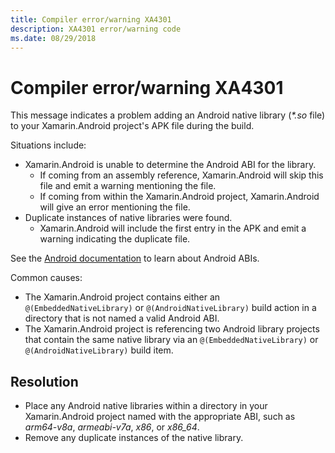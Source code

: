 ```yaml
---
title: Compiler error/warning XA4301
description: XA4301 error/warning code
ms.date: 08/29/2018
---
```

# Compiler error/warning XA4301

This message indicates a problem adding an Android native library (*\*.so* file)
to your Xamarin.Android project's APK file during the build.

Situations include:

  - Xamarin.Android is unable to determine the Android ABI for the library.
      - If coming from an assembly reference, Xamarin.Android will skip this
        file and emit a warning mentioning the file.
      - If coming from within the Xamarin.Android project, Xamarin.Android will
        give an error mentioning the file.
  - Duplicate instances of native libraries were found.
      - Xamarin.Android will include the first entry in the APK and emit a
        warning indicating the duplicate file.

See the [Android documentation][abi-docs] to learn about Android ABIs.

[abi-docs]: https://developer.android.com/ndk/guides/abis

Common causes:

  - The Xamarin.Android project contains either an `@(EmbeddedNativeLibrary)`
    or `@(AndroidNativeLibrary)` build action in a directory that is not named
    a valid Android ABI.
  - The Xamarin.Android project is referencing two Android library projects
    that contain the same native library via an `@(EmbeddedNativeLibrary)` or
    `@(AndroidNativeLibrary)` build item.

## Resolution

  - Place any Android native libraries within a directory in your
    Xamarin.Android project named with the appropriate ABI, such as
    *arm64-v8a*, *armeabi-v7a*, *x86*, or *x86_64*.
  - Remove any duplicate instances of the native library.
